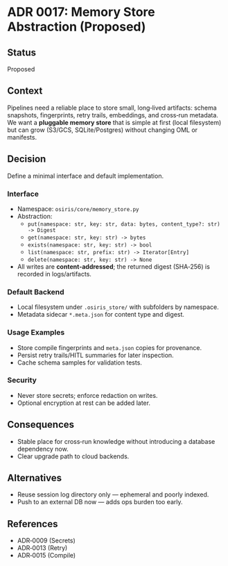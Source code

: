 
# ADR 0017: Memory Store Abstraction (Proposed)

## Status
Proposed

## Context
Pipelines need a reliable place to store small, long‑lived artifacts: schema snapshots, fingerprints, retry trails, embeddings, and cross‑run metadata. We want a **pluggable memory store** that is simple at first (local filesystem) but can grow (S3/GCS, SQLite/Postgres) without changing OML or manifests.

## Decision
Define a minimal interface and default implementation.

### Interface
- Namespace: `osiris/core/memory_store.py`
- Abstraction: 
  - `put(namespace: str, key: str, data: bytes, content_type?: str) -> Digest`
  - `get(namespace: str, key: str) -> bytes`
  - `exists(namespace: str, key: str) -> bool`
  - `list(namespace: str, prefix: str) -> Iterator[Entry]`
  - `delete(namespace: str, key: str) -> None`
- All writes are **content‑addressed**; the returned digest (SHA‑256) is recorded in logs/artifacts.

### Default Backend
- Local filesystem under `.osiris_store/` with subfolders by namespace.
- Metadata sidecar `*.meta.json` for content type and digest.

### Usage Examples
- Store compile fingerprints and `meta.json` copies for provenance.
- Persist retry trails/HITL summaries for later inspection.
- Cache schema samples for validation tests.

### Security
- Never store secrets; enforce redaction on writes.
- Optional encryption at rest can be added later.

## Consequences
- Stable place for cross‑run knowledge without introducing a database dependency now.
- Clear upgrade path to cloud backends.

## Alternatives
- Reuse session log directory only — ephemeral and poorly indexed.
- Push to an external DB now — adds ops burden too early.

## References
- ADR‑0009 (Secrets)
- ADR‑0013 (Retry)
- ADR‑0015 (Compile)
